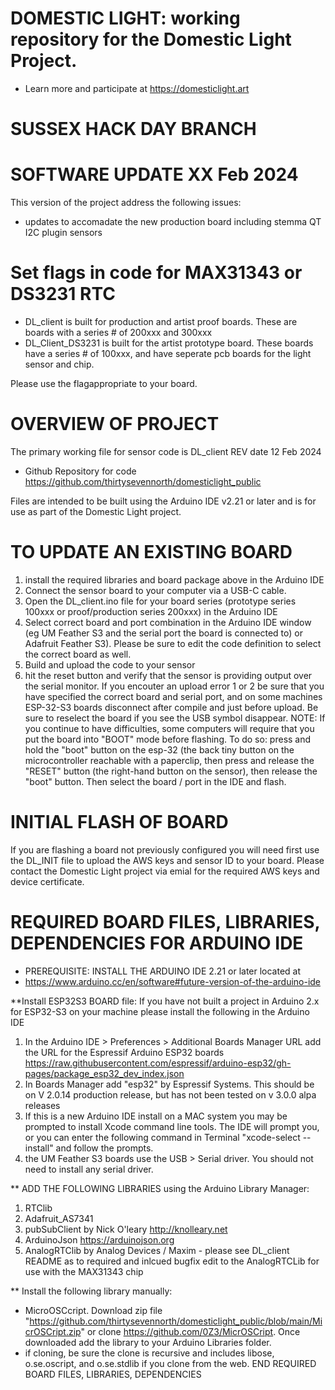 # DOMESTIC LIGHT: working repository for the Domestic Light Project. 
* Learn more and participate at https://domesticlight.art 

# SUSSEX HACK DAY BRANCH

# SOFTWARE UPDATE XX Feb 2024
This  version of the project address the following issues:
* updates to accomadate the new production board including stemma QT I2C plugin sensors

# Set flags in code for MAX31343 or DS3231 RTC
* DL_client is built for production and artist proof boards. These are boards with a series # of 200xxx and 300xxx
* DL_Client_DS3231 is built for the artist prototype board. These boards have a series # of 100xxx, and have seperate pcb boards for the light sensor and chip. 

Please use the flagappropriate to your board.

# OVERVIEW OF PROJECT 
The primary working file for sensor code is DL_client
REV date 12 Feb 2024

* Github Repository for code
https://github.com/thirtysevennorth/domesticlight_public

Files are intended to be built using the Arduino IDE v2.21 or later and is for use as part of the Domestic Light project.

# TO UPDATE AN EXISTING BOARD
1) install the required libraries and board package above in the Arduino IDE
2) Connect the sensor board to your computer via a USB-C cable.
3) Open the DL_client.ino file for your board series (prototype series 100xxx or proof/production series 200xxx) in the Arduino IDE
4) Select correct board and port combination in the Arduino IDE window (eg UM Feather S3 and the serial port the board is connected to)  or Adafruit Feather S3). Please be sure to edit the code definition to select the correct board as well.
5) Build and upload the code to your sensor
6) hit the reset button and verify that the sensor is providing output over the serial monitor.
If you encouter an upload error 1 or 2 be sure that you have specified the correct board and serial port, and on some machines ESP-32-S3 boards disconnect after compile and just before upload. Be sure to reselect the board if you see the USB symbol disappear.
NOTE: If you continue to have difficulties, some computers  will require that you put the board into "BOOT" mode before flashing. To do so: press and hold the "boot" button on the esp-32 (the back tiny button on the microcontroller reachable with a paperclip, then press and release the "RESET" button (the right-hand button on the sensor), then release the "boot" button. Then select the board / port in the IDE and flash. 

# INITIAL FLASH OF BOARD
If you are flashing a board not previously configured you will need first use the DL_INIT file to upload the AWS keys and sensor ID to your board. Please contact the Domestic Light project via emial for the required AWS keys and device certificate. 

# REQUIRED BOARD FILES, LIBRARIES, DEPENDENCIES FOR ARDUINO IDE
* PREREQUISITE:	INSTALL THE ARDUINO IDE 2.21 or later located at 
* https://www.arduino.cc/en/software#future-version-of-the-arduino-ide

**Install ESP32S3 BOARD file:
If you have not built a project in Arduino 2.x for ESP32-S3 on your machine please install the following in the Arduino IDE
1) In the Arduino IDE > Preferences > Additional Boards Manager URL add the URL for the 
Espressif Arduino ESP32 boards
https://raw.githubusercontent.com/espressif/arduino-esp32/gh-pages/package_esp32_dev_index.json
2) In Boards Manager add "esp32" by Espressif Systems. This should be on V 2.0.14 production release, but has not been tested on v 3.0.0 alpa releases
3) If this is a new Arduino IDE install on a MAC system you may be prompted to install Xcode command line tools. The IDE will prompt you, or you can enter the following command in Terminal "xcode-select --install" and follow the prompts.
4) the UM Feather S3 boards use the USB > Serial driver. You should not need to install any serial driver. 

** ADD THE FOLLOWING LIBRARIES using the Arduino Library Manager:
1) RTClib
2) Adafruit_AS7341
3) pubSubClient by Nick O'leary http://knolleary.net
4) ArduinoJson https://arduinojson.org
5) AnalogRTClib by Analog Devices / Maxim - please see DL_client README as to required and inlcued bugfix edit to the AnalogRTCLib for use with the MAX31343 chip

** Install the following library manually:
* MicroOSCcript. Download zip file "https://github.com/thirtysevennorth/domesticlight_public/blob/main/MicrOSCript.zip" or  clone https://github.com/0Z3/MicrOSCript. Once downloaded add the library to your Arduino Libraries folder. 
* if cloning, be sure the clone is recursive and includes libose, o.se.oscript, and o.se.stdlib if you clone from the web.
   END REQUIRED BOARD FILES, LIBRARIES, DEPENDENCIES 


